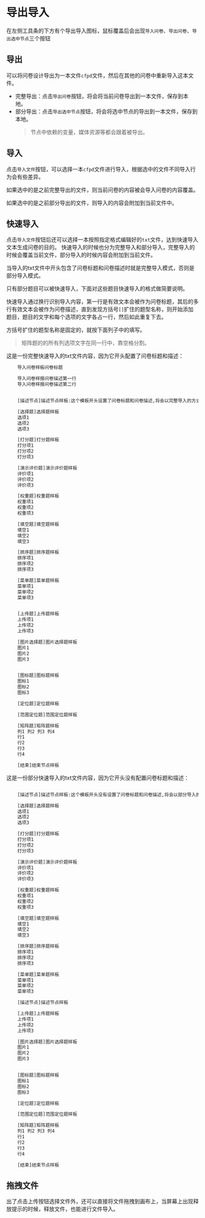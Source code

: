 # 导出导入

在左侧工具条的下方有个导出导入图标，鼠标覆盖后会出现`导入问卷`、`导出问卷`、`导出选中节点`三个按钮

## 导出
可以将问卷设计导出为一本文件`cfpd`文件，然后在其他的问卷中重新导入这本文件。
+ 完整导出：点击`导出问卷`按钮，将会将当前问卷导出到一本文件，保存到本地。
+ 部分导出：点击`导出选中节点`按钮，将会将选中节点的导出到一本文件，保存到本地。
    > 节点中依赖的变量，媒体资源等都会跟着被导出。


## 导入
点击`导入文件`按钮，可以选择一本`cfpd`文件进行导入，根据选中的文件不同导入行为会有些差异。

如果选中的是之前完整导出的文件，则当前问卷的内容被会导入问卷的内容覆盖。

如果选中的是之前部分导出的文件，则导入的内容会附加到当前文件中。

## 快速导入
点击`导入文件`按钮后还可以选择一本按照指定格式编辑好的`txt`文件，达到快速导入文本生成问卷的目的。
快速导入的时候也分为完整导入和部分导入，完整导入的时候会覆盖当前文件，部分导入的时候内容会附加到当前文件。

当导入的txt文件中开头包含了问卷标题和问卷描述时就是完整导入模式，否则是部分导入模式。

只有部分题目可以被快速导入，下面对这些题目快速导入的格式做简要说明。

快速导入通过换行识别导入内容，第一行是有效文本会被作为问卷标题，其后的多行有效文本会被作为问卷描述，直到发现方括号`[]`扩住的题型名称，则开始添加题目，题目的文字和每个选项的文字各占一行，然后如此重复下去。

方括号扩住的题型名称是固定的，就按下面列子中的填写。

> 矩阵题的的所有列选项文字在同一行中，靠空格分割。

这是一份完整快速导入的txt文件内容，因为它开头配置了问卷标题和描述：

```txt
    导入问卷样板问卷标题

    导入问卷样报问卷描述第一行
    导入问卷样报问卷描述第二行


    [描述节点]描述节点样板:这个模板开头设置了问卷标题和问卷描述,将会以完整导入的方式导入,即原问卷中的内容会被移除,导入部分成为新的问卷内容.

    [选择题]选择题样板
    选项1
    选项2
    选项3

    [打分题]打分题样板
    打分项1
    打分项2
    打分项3

    [演示评价题]演示评价题样板
    评价项1
    评价项2
    评价项3

    [权重题]权重题样板
    权重项1
    权重项2
    权重项3

    [填空题]填空题样板
    填空1
    填空2
    填空3

    [排序题]排序题样板
    排序项1
    排序项2
    排序项3

    [菜单题]菜单题样板
    菜单项1
    菜单项2
    菜单项3


    [上传题]上传题样板
    上传项1
    上传项2
    上传项3

    [图片选择题]图片选择题样板
    图片1
    图片2
    图片3


    [图标题]图标题样板
    图标1
    图标2
    图标3

    [定位题]定位题样板

    [范围定位题]范围定位题样板

    [矩阵题]矩阵题样板
    列1 列2 列3 列4
    行1
    行2
    行3
    行4

    [结束]结束节点样板

```

这是一份部分快速导入的txt文件内容，因为它开头没有配置问卷标题和描述：

```txt

    [描述节点]描述节点样板:这个模板开头没有设置了问卷标题和问卷描述,将会以部分导入的方式导入,即原问卷中的内容会被保留,导入的节点会作为添加的内容.

    [选择题]选择题样板
    选项1
    选项2
    选项3

    [打分题]打分题样板
    打分项1
    打分项2
    打分项3

    [演示评价题]演示评价题样板
    评价项1
    评价项2
    评价项3

    [权重题]权重题样板
    权重项1
    权重项2
    权重项3

    [填空题]填空题样板
    填空1
    填空2
    填空3

    [排序题]排序题样板
    排序项1
    排序项2
    排序项3

    [菜单题]菜单题样板
    菜单项1
    菜单项2
    菜单项3

    [描述节点]描述节点样板

    [上传题]上传题样板
    上传项1
    上传项2
    上传项3

    [图片选择题]图片选择题样板
    图片1
    图片2
    图片3


    [图标题]图标题样板
    图标1
    图标2
    图标3

    [定位题]定位题样板

    [范围定位题]范围定位题样板

    [矩阵题]矩阵题样板
    列1 列2 列3 列4
    行1
    行2
    行3
    行4

    [结束]结束节点样板


```


## 拖拽文件

出了点击上传按钮选择文件外，还可以直接将文件拖拽到画布上，当屏幕上出现释放提示的时候，释放文件，也能进行文件导入。